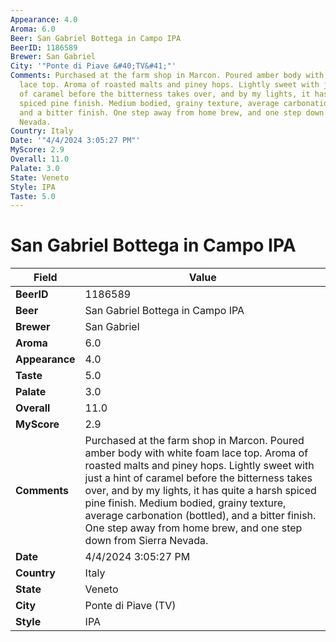 ```yaml
---
Appearance: 4.0
Aroma: 6.0
Beer: San Gabriel Bottega in Campo IPA
BeerID: 1186589
Brewer: San Gabriel
City: '"Ponte di Piave &#40;TV&#41;"'
Comments: Purchased at the farm shop in Marcon. Poured amber body with white foam
  lace top. Aroma of roasted malts and piney hops. Lightly sweet with just a hint
  of caramel before the bitterness takes over, and by my lights, it has quite a harsh
  spiced pine finish. Medium bodied, grainy texture, average carbonation (bottled),
  and a bitter finish. One step away from home brew, and one step down from Sierra
  Nevada.
Country: Italy
Date: '"4/4/2024 3:05:27 PM"'
MyScore: 2.9
Overall: 11.0
Palate: 3.0
State: Veneto
Style: IPA
Taste: 5.0
---
```


# San Gabriel Bottega in Campo IPA

| Field         | Value |
|---------------|-------|
| **BeerID** | 1186589 |
| **Beer** | San Gabriel Bottega in Campo IPA |
| **Brewer** | San Gabriel |
| **Aroma** | 6.0 |
| **Appearance** | 4.0 |
| **Taste** | 5.0 |
| **Palate** | 3.0 |
| **Overall** | 11.0 |
| **MyScore** | 2.9 |
| **Comments** | Purchased at the farm shop in Marcon. Poured amber body with white foam lace top. Aroma of roasted malts and piney hops. Lightly sweet with just a hint of caramel before the bitterness takes over, and by my lights, it has quite a harsh spiced pine finish. Medium bodied, grainy texture, average carbonation (bottled), and a bitter finish. One step away from home brew, and one step down from Sierra Nevada. |
| **Date** | 4/4/2024 3:05:27 PM |
| **Country** | Italy |
| **State** | Veneto |
| **City** | Ponte di Piave &#40;TV&#41; |
| **Style** | IPA |
